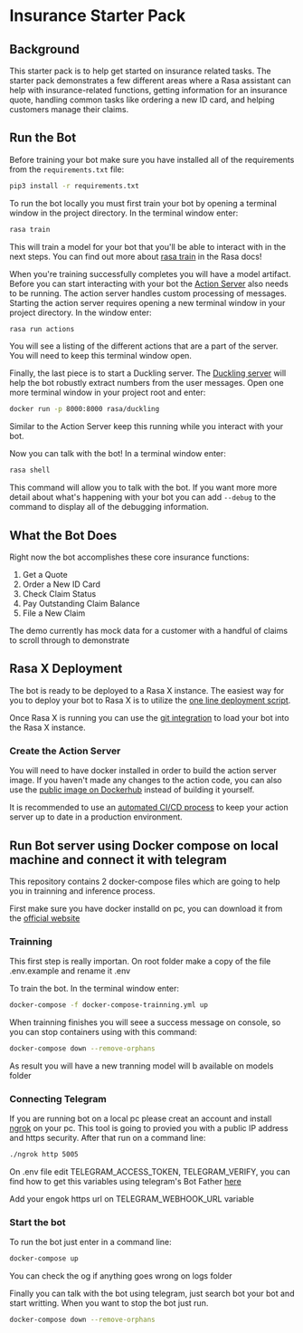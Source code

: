# Insurance Starter Pack

## Background

This starter pack is to help get started on insurance related tasks. The starter pack demonstrates a few different areas
where a Rasa assistant can help with insurance-related functions, getting information for an insurance quote, handling
common tasks like ordering a new ID card, and helping customers manage their claims.

## Run the Bot

Before training your bot make sure you have installed all of the requirements from the `requirements.txt` file:

```bash
pip3 install -r requirements.txt
```

To run the bot locally you must first train your bot by opening a terminal window in the project directory. In the terminal
window enter:

```bash
rasa train
```

This will train a model for your bot that you'll be able to interact with in the next steps. You can find out more about
[rasa train](https://rasa.com/docs/rasa/command-line-interface/#rasa-train) in the Rasa docs!

When you're training successfully completes you will have a model artifact. Before you can start interacting with your
bot the [Action Server](https://rasa.com/docs/action-server/) also needs to be running. The action server handles custom 
processing of messages. Starting the action server requires opening a new terminal window in your project directory. In
the window enter:

```bash
rasa run actions
```

You will see a listing of the different actions that are a part of the server. You will need to keep this terminal window
open.

Finally, the last piece is to start a Duckling server. The [Duckling server](https://rasa.com/docs/rasa/components/#ducklinghttpextractor) will
help the bot robustly extract numbers from the user messages. Open one more terminal window in your project root and enter:

```bash
docker run -p 8000:8000 rasa/duckling
```

Similar to the Action Server keep this running while you interact with your bot.

Now you can talk with the bot! In a terminal window enter:

```bash
rasa shell
```

This command will allow you to talk with the bot. If you want more more detail about what's happening with your bot you
can add `--debug` to the command to display all of the debugging information.

## What the Bot Does

Right now the bot accomplishes these core insurance functions:

1. Get a Quote
2. Order a New ID Card
3. Check Claim Status
4. Pay Outstanding Claim Balance
5. File a New Claim

The demo currently has mock data for a customer with a handful of claims to scroll through to demonstrate 

## Rasa X Deployment

The bot is ready to be deployed to a Rasa X instance. The easiest way for you to deploy your bot to Rasa X is to utilize
the [one line deployment script](https://rasa.com/docs/rasa-x/installation-and-setup/install/quick-install-script/).

Once Rasa X is running you can use the [git integration](https://rasa.com/docs/rasa-x/installation-and-setup/deploy/#integrated-version-control) to
load your bot into the Rasa X instance.

### Create the Action Server

You will need to have docker installed in order to build the action server image. If you haven't made any changes to the action code, you can also use the [public image on Dockerhub](https://hub.docker.com/repository/docker/mvielkind/insurance_pack) instead of building it yourself.

It is recommended to use an [automated CI/CD process](https://rasa.com/docs/rasa/user-guide/setting-up-ci-cd) to keep your action server up to date in a production environment.


## Run Bot server using Docker compose on local machine and connect it with telegram

This repository contains 2 docker-compose files which are going to help you in trainning and inference process.

First make sure you have docker installd on pc, you can download it from the [official website](https://www.docker.com/products/docker-desktop)


### Trainning
This first step is really importan. On root folder make a copy of the file .env.example and rename it .env 

To train the bot. In the terminal window enter:

```bash
docker-compose -f docker-compose-trainning.yml up
```

When trainning finishes you will seee a success message on console, so you can stop containers using with this command:

```bash
docker-compose down --remove-orphans
```

As result you will have a new tranning model will b available on models folder

### Connecting Telegram

If you are running bot on a local pc please creat an account and install [ngrok](https://ngrok.com/product) on your pc. This tool is going to provied you with a public IP address and https security. 
After that run on a command line:

```bash
./ngrok http 5005
```

On .env file edit TELEGRAM_ACCESS_TOKEN, TELEGRAM_VERIFY, you can find how to get this variables using telegram's Bot Father [here ](https://rasa.com/docs/rasa/connectors/telegram/)

Add your engok https url on TELEGRAM_WEBHOOK_URL variable

### Start the bot
To run the bot just enter in a command line:

```bash
docker-compose up
```

You can check the og if anything goes wrong on logs folder

Finally you can talk with the bot using telegram, just search bot your bot and start writting. When you want to stop the bot just run.

```bash
docker-compose down --remove-orphans
```